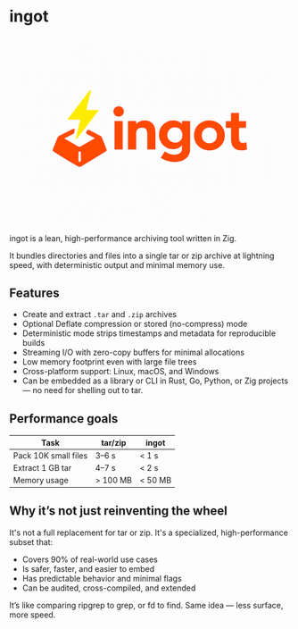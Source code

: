 # ingot

![ingot logo](./logo.png)

ingot is a lean, high-performance archiving tool written in Zig.

It bundles directories and files into a single tar or zip archive at lightning speed, with deterministic output and minimal memory use.

## Features

- Create and extract `.tar` and `.zip` archives
- Optional Deflate compression or stored (no-compress) mode
- Deterministic mode strips timestamps and metadata for reproducible builds
- Streaming I/O with zero-copy buffers for minimal allocations
- Low memory footprint even with large file trees
- Cross-platform support: Linux, macOS, and Windows
- Can be embedded as a library or CLI in Rust, Go, Python, or Zig projects — no need for shelling out to tar.

## Performance goals

|Task|tar/zip|ingot|
|----|-------|-----|
| Pack 10K small files | 3–6 s | < 1 s |
| Extract 1 GB tar | 4–7 s | < 2 s |
| Memory usage | > 100 MB| < 50 MB|

## Why it’s not just reinventing the wheel

It's not a full replacement for tar or zip. It's a specialized, high-performance subset that:

- Covers 90% of real-world use cases
- Is safer, faster, and easier to embed
- Has predictable behavior and minimal flags
- Can be audited, cross-compiled, and extended

It’s like comparing ripgrep to grep, or fd to find. Same idea — less surface, more speed.
